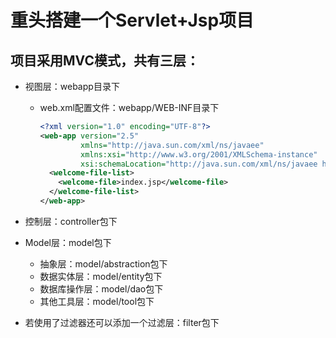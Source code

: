 # 重头搭建一个Servlet+Jsp项目

## 项目采用MVC模式，共有三层：

- 视图层：webapp目录下

  - web.xml配置文件：webapp/WEB-INF目录下

    ```xml
    <?xml version="1.0" encoding="UTF-8"?>
    <web-app version="2.5"
             xmlns="http://java.sun.com/xml/ns/javaee"
             xmlns:xsi="http://www.w3.org/2001/XMLSchema-instance"
             xsi:schemaLocation="http://java.sun.com/xml/ns/javaee http://java.sun.com/xml/ns/j2ee/web-app_2_5.xsd">
      <welcome-file-list>
        <welcome-file>index.jsp</welcome-file>
      </welcome-file-list>
    </web-app>
    ```

- 控制层：controller包下

- Model层：model包下

  - 抽象层：model/abstraction包下
  - 数据实体层：model/entity包下
  - 数据库操作层：model/dao包下
  - 其他工具层：model/tool包下

- 若使用了过滤器还可以添加一个过滤层：filter包下

